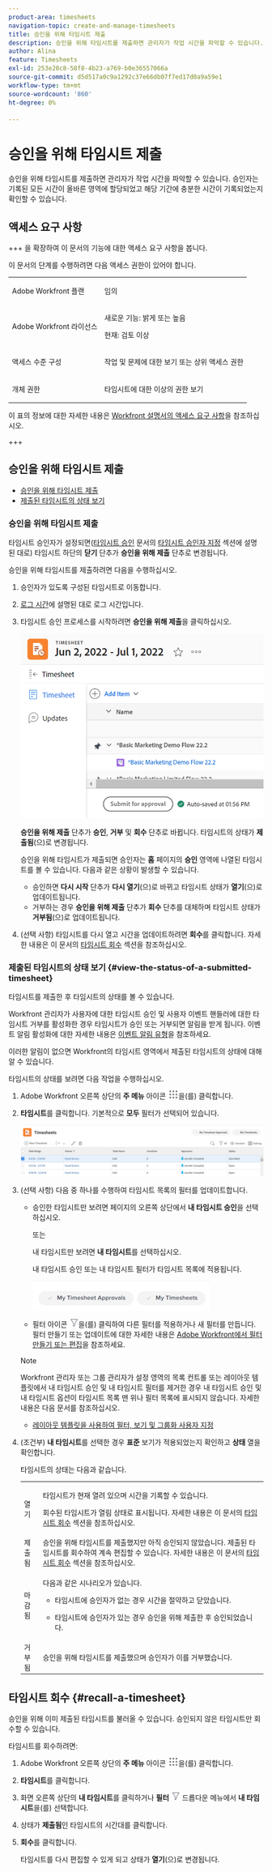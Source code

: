 ```yaml
---
product-area: timesheets
navigation-topic: create-and-manage-timesheets
title: 승인을 위해 타임시트 제출
description: 승인을 위해 타임시트를 제출하면 관리자가 작업 시간을 파악할 수 있습니다. 승인자는 기록된 모든 시간이 올바른 영역에 할당되었고 해당 기간에 충분한 시간이 기록되었는지 확인할 수 있습니다.
author: Alina
feature: Timesheets
exl-id: 253e20c8-58f8-4b23-a769-b0e36557066a
source-git-commit: d5d517a0c9a1292c37e66db07f7ed17d0a9a59e1
workflow-type: tm+mt
source-wordcount: '860'
ht-degree: 0%

---
```


# 승인을 위해 타임시트 제출

<!--Audited: 8/2024-->

승인을 위해 타임시트를 제출하면 관리자가 작업 시간을 파악할 수 있습니다. 승인자는 기록된 모든 시간이 올바른 영역에 할당되었고 해당 기간에 충분한 시간이 기록되었는지 확인할 수 있습니다.

## 액세스 요구 사항

+++ 을 확장하여 이 문서의 기능에 대한 액세스 요구 사항을 봅니다.

이 문서의 단계를 수행하려면 다음 액세스 권한이 있어야 합니다.

<table style="table-layout:auto"> 
 <col> 
 <col> 
 <tbody> 
  <tr> 
   <td role="rowheader">Adobe Workfront 플랜</td> 
   <td> <p>임의</p> </td> 
  </tr> 
  <tr> 
   <td role="rowheader">Adobe Workfront 라이선스</td> 
   <td> <p>새로운 기능: 밝게 또는 높음 </p>
   <p>현재: 검토 이상 </p>
  </tr> 
  <tr> 
   <td role="rowheader">액세스 수준 구성</td> 
   <td> <p>작업 및 문제에 대한 보기 또는 상위 액세스 권한 </p> </td> 
  </tr> 
  <tr> 
   <td role="rowheader">개체 권한</td> 
   <td> <p>타임시트에 대한 이상의 권한 보기</p> </td> 
  </tr> 
 </tbody> 
</table>

이 표의 정보에 대한 자세한 내용은 [Workfront 설명서의 액세스 요구 사항](/help/quicksilver/administration-and-setup/add-users/access-levels-and-object-permissions/access-level-requirements-in-documentation.md)을 참조하십시오.

+++

## 승인을 위해 타임시트 제출

* [승인을 위해 타임시트 제출](#submit-a-timesheet-for-approval)
* [제출된 타임시트의 상태 보기](#view-the-status-of-a-submitted-timesheet)

### 승인을 위해 타임시트 제출

타임시트 승인자가 설정되면([타임시트 승인](../../timesheets/create-and-manage-timesheets/timesheet-approvals.md) 문서의 [타임시트 승인자 지정](../../timesheets/create-and-manage-timesheets/timesheet-approvals.md#designating-a-timesheet-approver) 섹션에 설명된 대로) 타임시트 하단의 **닫기** 단추가 **승인을 위해 제출** 단추로 변경됩니다.

승인을 위해 타임시트를 제출하려면 다음을 수행하십시오.

1. 승인자가 있도록 구성된 타임시트로 이동합니다.
1. [로그 시간](../../timesheets/create-and-manage-timesheets/log-time.md)에 설명된 대로 로그 시간입니다.
1. 타임시트 승인 프로세스를 시작하려면 **승인을 위해 제출**&#x200B;을 클릭하십시오.

   ![](assets/submit-for-approval-button-on-timesheet-nwe.png)

   **승인을 위해 제출** 단추가 **승인**, **거부** 및 **회수** 단추로 바뀝니다. 타임시트의 상태가 **제출됨**(으)로 변경됩니다.

   승인을 위해 타임시트가 제출되면 승인자는 **홈** 페이지의 **승인** 영역에 나열된 타임시트를 볼 수 있습니다. 다음과 같은 상황이 발생할 수 있습니다.

   * 승인하면 **다시 시작** 단추가 **다시 열기**(으)로 바뀌고 타임시트 상태가 **열기**(으)로 업데이트됩니다.
   * 거부하는 경우 **승인을 위해 제출** 단추가 **회수** 단추를 대체하며 타임시트 상태가 **거부됨**(으)로 업데이트됩니다.

1. (선택 사항) 타임시트를 다시 열고 시간을 업데이트하려면 **회수**&#x200B;를 클릭합니다. 자세한 내용은 이 문서의 [타임시트 회수](#recall-a-timesheet) 섹션을 참조하십시오.

### 제출된 타임시트의 상태 보기 {#view-the-status-of-a-submitted-timesheet}

타임시트를 제출한 후 타임시트의 상태를 볼 수 있습니다.

Workfront 관리자가 사용자에 대한 타임시트 승인 및 사용자 이벤트 핸들러에 대한 타임시트 거부를 활성화한 경우 타임시트가 승인 또는 거부되면 알림을 받게 됩니다. 이벤트 알림 활성화에 대한 자세한 내용은 [이벤트 알림 유형](../../administration-and-setup/manage-workfront/emails/event-notifications-available-in-wf.md)을 참조하세요.

이러한 알림이 없으면 Workfront의 타임시트 영역에서 제출된 타임시트의 상태에 대해 알 수 있습니다.

타임시트의 상태를 보려면 다음 작업을 수행하십시오.

1. Adobe Workfront 오른쪽 상단의 **주 메뉴** 아이콘 ![](assets/main-menu-icon.png)을(를) 클릭합니다.
1. **타임시트**&#x200B;를 클릭합니다. 기본적으로 **모두** 필터가 선택되어 있습니다.

   ![](assets/timesheet-list-one-timesheet-selected-nwe-350x70.png)

1. (선택 사항) 다음 중 하나를 수행하여 타임시트 목록의 필터를 업데이트합니다.

   * 승인한 타임시트만 보려면 페이지의 오른쪽 상단에서 **내 타임시트 승인**&#x200B;을 선택하십시오.

     또는

     내 타임시트만 보려면 **내 타임시트**&#x200B;를 선택하십시오.

     내 타임시트 승인 또는 내 타임시트 필터가 타임시트 목록에 적용됩니다.

     ![](assets/my-timesheet-approvals-my-timesheets-pills-on-timesheets-list-nwe-350x58.png)

   * 필터 아이콘 ![](assets/filter-nwepng.png)을(를) 클릭하여 다른 필터를 적용하거나 새 필터를 만듭니다. 필터 만들기 또는 업데이트에 대한 자세한 내용은 [Adobe Workfront에서 필터 만들기 또는 편집](../../reports-and-dashboards/reports/reporting-elements/create-filters.md)을 참조하세요.

   >[!NOTE]
   >
   >Workfront 관리자 또는 그룹 관리자가 설정 영역의 목록 컨트롤 또는 레이아웃 템플릿에서 내 타임시트 승인 및 내 타임시트 필터를 제거한 경우 내 타임시트 승인 및 내 타임시트 옵션이 타임시트 목록 맨 위나 필터 목록에 표시되지 않습니다. 자세한 내용은 다음 문서를 참조하십시오.
   >
   >   
   >   
   >   * [레이아웃 템플릿을 사용하여 필터, 보기 및 그룹화 사용자 지정](../../administration-and-setup/customize-workfront/use-layout-templates/customize-fvg-list-controls-layout-template.md)
   >   
   >

1. (조건부) **내 타임시트**&#x200B;를 선택한 경우 **표준** 보기가 적용되었는지 확인하고 **상태** 열을 확인합니다.

   타임시트의 상태는 다음과 같습니다.

   <table style="table-layout:auto"> 
    <col> 
    <col> 
    <tbody> 
     <tr> 
      <td role="rowheader">열기</td> 
      <td> <p>타임시트가 현재 열려 있으며 시간을 기록할 수 있습니다. </p> <p>회수된 타임시트가 열림 상태로 표시됩니다. 자세한 내용은 이 문서의 <a href="#recall-a-timesheet" class="MCXref xref">타임시트 회수</a> 섹션을 참조하십시오. </p> </td> 
     </tr> 
     <tr> 
      <td role="rowheader">제출됨</td> 
      <td>승인을 위해 타임시트를 제출했지만 아직 승인되지 않았습니다. 제출된 타임시트를 회수하여 계속 편집할 수 있습니다. 자세한 내용은 이 문서의 <a href="#recall-a-timesheet" class="MCXref xref">타임시트 회수</a> 섹션을 참조하십시오. </td> 
     </tr> 
     <tr> 
      <td role="rowheader">마감됨</td> 
      <td> <p>다음과 같은 시나리오가 있습니다.</p> 
       <ul> 
        <li> <p>타임시트에 승인자가 없는 경우 시간을 절약하고 닫았습니다.</p> </li> 
        <li> <p>타임시트에 승인자가 있는 경우 승인을 위해 제출한 후 승인되었습니다.</p> </li> 
       </ul> </td> 
     </tr> 
     <tr> 
      <td role="rowheader">거부됨</td> 
      <td>승인을 위해 타임시트를 제출했으며 승인자가 이를 거부했습니다.</td> 
     </tr> 
    </tbody> 
   </table>

## 타임시트 회수 {#recall-a-timesheet}

승인을 위해 이미 제출된 타임시트를 불러올 수 있습니다. 승인되지 않은 타임시트만 회수할 수 있습니다.

타임시트를 회수하려면:

1. Adobe Workfront 오른쪽 상단의 **주 메뉴** 아이콘 ![](assets/main-menu-icon.png)을(를) 클릭합니다.

1. **타임시트**&#x200B;를 클릭합니다.
1. 화면 오른쪽 상단의 **내 타임시트**&#x200B;를 클릭하거나 **필터** ![](assets/filter-nwepng.png) 드롭다운 메뉴에서 **내 타임시트**&#x200B;을(를) 선택합니다.
1. 상태가 **제출됨**&#x200B;인 타임시트의 시간대를 클릭합니다.
1. **회수**&#x200B;를 클릭합니다.

   타임시트를 다시 편집할 수 있게 되고 상태가 **열기**(으)로 변경됩니다.
